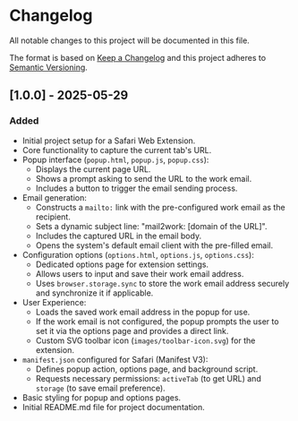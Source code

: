 # Changelog

All notable changes to this project will be documented in this file.

The format is based on [Keep a Changelog](http://keepachangelog.com/en/1.0.0/)
and this project adheres to [Semantic Versioning](http://semver.org/spec/v2.0.0.html).

## [1.0.0] - 2025-05-29
### Added
- Initial project setup for a Safari Web Extension.
- Core functionality to capture the current tab's URL.
- Popup interface (`popup.html`, `popup.js`, `popup.css`):
    - Displays the current page URL.
    - Shows a prompt asking to send the URL to the work email.
    - Includes a button to trigger the email sending process.
- Email generation:
    - Constructs a `mailto:` link with the pre-configured work email as the recipient.
    - Sets a dynamic subject line: "mail2work: [domain of the URL]".
    - Includes the captured URL in the email body.
    - Opens the system's default email client with the pre-filled email.
- Configuration options (`options.html`, `options.js`, `options.css`):
    - Dedicated options page for extension settings.
    - Allows users to input and save their work email address.
    - Uses `browser.storage.sync` to store the work email address securely and synchronize it if applicable.
- User Experience:
    - Loads the saved work email address in the popup for use.
    - If the work email is not configured, the popup prompts the user to set it via the options page and provides a direct link.
    - Custom SVG toolbar icon (`images/toolbar-icon.svg`) for the extension.
- `manifest.json` configured for Safari (Manifest V3):
    - Defines popup action, options page, and background script.
    - Requests necessary permissions: `activeTab` (to get URL) and `storage` (to save email preference).
- Basic styling for popup and options pages.
- Initial README.md file for project documentation.
